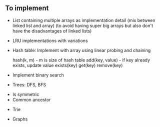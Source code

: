 ## To implement

* List containing multiple arrays as implementation detail (mix between linked list and array) (to avoid having super big arrays but also don't have the disadvantages of linked lists)

* LRU implementations with variations

* Hash table: Implement with array using linear probing and chaining

    hash(k, m) - m is size of hash table
    add(key, value) - if key already exists, update value
    exists(key)
    get(key)
    remove(key)

* Implement binary search

* Trees: DFS, BFS

- Is symmetric
- Common ancestor

* Trie

* Graphs
